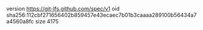 version https://git-lfs.github.com/spec/v1
oid sha256:112cbf271656402b859457e43ecaec7b01b3caaaa289100b56434a7a4560a8fc
size 4175
